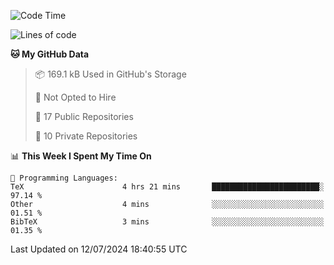 <!--START_SECTION:waka-->
![Code Time](http://img.shields.io/badge/Code%20Time-966%20hrs%204%20mins-blue)

![Lines of code](https://img.shields.io/badge/From%20Hello%20World%20I%27ve%20Written-213.2%20thousand%20lines%20of%20code-blue)

**🐱 My GitHub Data** 

> 📦 169.1 kB Used in GitHub's Storage 
 > 
> 🚫 Not Opted to Hire
 > 
> 📜 17 Public Repositories 
 > 
> 🔑 10 Private Repositories 
 > 
📊 **This Week I Spent My Time On** 

```text
💬 Programming Languages: 
TeX                      4 hrs 21 mins       ████████████████████████░   97.14 % 
Other                    4 mins              ░░░░░░░░░░░░░░░░░░░░░░░░░   01.51 % 
BibTeX                   3 mins              ░░░░░░░░░░░░░░░░░░░░░░░░░   01.35 % 
```


 Last Updated on 12/07/2024 18:40:55 UTC
<!--END_SECTION:waka-->
